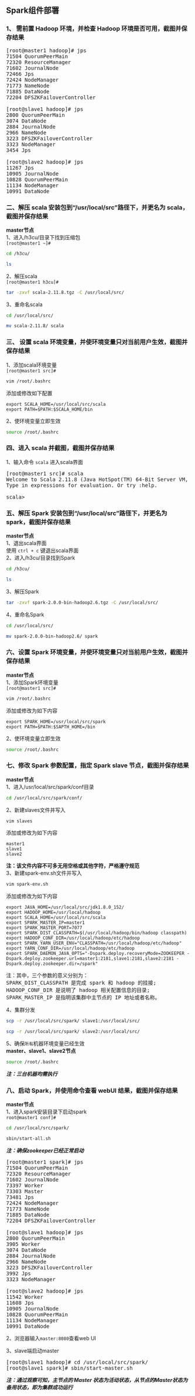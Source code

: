 ## Spark组件部署

### 1、 需前置 Hadoop 环境，并检查 Hadoop 环境是否可用，截图并保存结果
<pre>
[root@master1 hadoop]# jps
71504 QuorumPeerMain
72320 ResourceManager
71602 JournalNode
72466 Jps
72424 NodeManager
71773 NameNode
71885 DataNode
72204 DFSZKFailoverController

[root@slave1 hadoop]# jps
2800 QuorumPeerMain
3074 DataNode
2884 JournalNode
2966 NameNode
3223 DFSZKFailoverController
3323 NodeManager
3454 Jps

[root@slave2 hadoop]# jps
11267 Jps
10905 JournalNode
10828 QuorumPeerMain
11134 NodeManager
10991 DataNode
</pre>


### 二、解压 scala 安装包到“/usr/local/src”路径下，并更名为 scala，截图并保存结果
**master节点**  
1、进入/h3cu/目录下找到压缩包  
`[root@master1 ~]#`
```bash
cd /h3cu/
```
```bash
ls
```
2、解压scala  
`[root@master1 h3cu]#`
```bash
tar -zxvf scala-2.11.8.tgz -C /usr/local/src/
```
3、重命名scala
```bash
cd /usr/local/src/
```
```bash
mv scala-2.11.8/ scala
```


### 三、 设置 scala 环境变量，并使环境变量只对当前用户生效，截图并保存结果
1、添加scala环境变量  
`[root@master1 src]#`
```bash
vim /root/.bashrc
```
添加或修改如下配置
```
export SCALA_HOME=/usr/local/src/scala
export PATH=$PATH:$SCALA_HOME/bin
```
2、使环境变量立即生效
```bash
source /root/.bashrc
```


### 四、进入 scala 并截图，截图并保存结果
1、输入命令 `scala` 进入scala界面
<pre>
[root@master1 src]# scala
Welcome to Scala 2.11.8 (Java HotSpot(TM) 64-Bit Server VM, Java 1.8.0_152).
Type in expressions for evaluation. Or try :help.

scala> 
</pre>


### 五、解压 Spark 安装包到“/usr/local/src”路径下，并更名为 spark，截图并保存结果
**master节点**  
1、退出scala界面  
使用 `ctrl + c` 键退出scala界面  
2、进入/h3cu/目录找到Spark  
```bash
cd /h3cu/
```
```bash
ls
```
3、解压Spark
```bash
tar -zxvf spark-2.0.0-bin-hadoop2.6.tgz -C /usr/local/src/
```
4、重命名Spark
```bash
cd /usr/local/src/
```
```bash
mv spark-2.0.0-bin-hadoop2.6/ spark
```


### 六、设置 Spark 环境变量，并使环境变量只对当前用户生效，截图并保存结果
**master节点**  
1、添加Spark环境变量  
`[root@master1 src]#`
```bash
vim /root/.bashrc
```
添加或修改为如下内容
```
export SPARK_HOME=/usr/local/src/spark
export PATH=$PATH:$SAPTH_HOME=/bin
```
2、使环境变量立即生效
```bash
source /root/.bashrc
```


### 七、修改 Spark 参数配置，指定 Spark slave 节点，截图并保存结果
**master节点**  
1、进入/usr/local/src/spark/conf目录
```bash
cd /usr/local/src/spark/conf/
```
2、新建slaves文件并写入
```bash
vim slaves
```
添加或修改为如下内容
```
master1
slave1
slave2
```
**注：该文件内容不可多无用空格或其他字符，严格遵守规范**  
3、新建spark-env.sh文件并写入
```bash
vim spark-env.sh
```
添加或修改为如下内容
```
export JAVA_HOME=/usr/local/src/jdk1.8.0_152/
export HADOOP_HOME=/usr/local/hadoop
export SCALA_HOME=/usr/local/src/scala
export SPARK_MASTER_IP=master1
export SPARK_MASTER_PORT=7077
export SPARK_DIST_CLASSPATH=$(/usr/local/hadoop/bin/hadoop classpath)
export HADOOP_CONF_DIR=/usr/local/hadoop/etc/hadoop
export SPARK_YARN_USER_ENV="CLASSPATH=/usr/local/hadoop/etc/hadoop"
export YARN_CONF_DIR=/usr/local/hadoop/etc/hadoop
export SPARK_DAEMON_JAVA_OPTS="-Dspark.deploy.recoveryMode=ZOOKEEPER -Dspark.deploy.zookeeper.url=master1:2181,slave1:2181,slave2:2181 -Dspark.deploy.zookeeper.dir=/spark"
```
<pre>
注：其中，三个参数的意义分别为：
SPARK_DIST_CLASSPATH 是完成 spark 和 hadoop 的挂接;
HADOOP_CONF_DIR 是说明了 hadoop 相关配置信息的目录;
SPARK_MASTER_IP 是指明该集群中主节点的 IP 地址或者名称。
</pre>
4、集群分发
```bash
scp -r /usr/local/src/spark/ slave1:/usr/local/src/
```
```bash
scp -r /usr/local/src/spark/ slave2:/usr/local/src/
```
5、确保`所有`机器环境变量已经生效  
**master、slave1、slave2节点**
```bash
source /root/.bashrc
```
***注：三台机器均需执行***


### 八、启动 Spark，并使用命令查看 webUI 结果，截图并保存结果
**master节点**  
1、进入spark安装目录下启动spark  
`root@master1 conf]#`
```bash
cd /usr/local/src/spark/
```
```bash
sbin/start-all.sh
```
***注：确保zookeeper已经正常启动***
<pre>
[root@master1 spark]# jps
71504 QuorumPeerMain
72320 ResourceManager
71602 JournalNode
73397 Worker
73303 Master
73481 Jps
72424 NodeManager
71773 NameNode
71885 DataNode
72204 DFSZKFailoverController

[root@slave1 hadoop]# jps
2800 QuorumPeerMain
3905 Worker
3074 DataNode
2884 JournalNode
2966 NameNode
3223 DFSZKFailoverController
3992 Jps
3323 NodeManager

[root@slave2 hadoop]# jps
11542 Worker
11608 Jps
10905 JournalNode
10828 QuorumPeerMain
11134 NodeManager
10991 DataNode
</pre>
2、浏览器输入`master:8080`查看web UI  

3、slave端启动master  
<pre>
[root@slave1 hadoop]# cd /usr/local/src/spark/
[root@slave1 spark]# sbin/start-master.sh
</pre>

***注：通过观察可知，主节点的 Master 状态为活动状态，从节点的Master状态为备用状态，即为集群成功运行***
